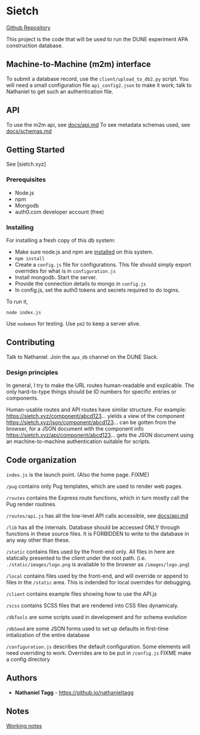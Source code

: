 # Sietch

[Github Repository](https://github.com/nathanieltagg/sietch)

This project is the code that will be used to run the DUNE experiment APA construction database.




## Machine-to-Machine (m2m) interface

To submit a database record, use the `client/upload_to_db2.py` script.  You will need a small configuration file `api_config2.json` to make it work; talk to Nathaniel to get such an authentication file.

## API

To use the m2m api, see [docs/api.md](api.md)
To see metadata schemas used, see [docs/schemas.md](schemas.md)

## Getting Started

See [sietch.xyz]

### Prerequisites

- Node.js
- npm
- Mongodb
- auth0.com developer account (free)

### Installing

For installing a fresh copy of this db system:

- Make sure node.js and npm are [installed](https://developers.redhat.com/hello-world/nodejs/) on this system. 
- `npm install`
- Create a `config.js` file for configurations. This file should simply export overrides for what is in `configuration.js`
- Install mongodb. Start the server.  
- Provide the connection details to mongo in `config.js`
- In config.js, set the auth0 tokens and secrets required to do logins.

To run it, 
```
node index.js
```

Use `nodemon` for testing. Use `pm2` to keep a server alive.

## Contributing

Talk to Nathaniel.  Join the `apa_db` channel on the DUNE Slack.

### Design principles
In general, I try to make the URL routes human-readable and explicable.  The only hard-to-type things should be ID numbers for specific entries or components.

Human-usable routes and API routes have similar structure.  For example:
https://sietch.xyz/component/abcd123...  yields a view of the component
https://sietch.xyz/json/component/abcd123...  can be gotten from the browser, for a JSON document with the component info
https://sietch.xyz/api/component/abcd123...  gets the JSON document using an machine-to-machine authentication suitable for scripts.





## Code organization

`index.js` is the launch point. (Also the home page. FIXME)

`/pug` contains only Pug templates, which are used to render web pages.

`/routes` contains the Express route functions, which in turn mostly call the Pug render routines.

`/routes/api.js` has all the low-level API calls accessible, see [docs/api.md](api.md)

`/lib` has all the internals. Database should be accessed ONLY through functions in these source files.  It is FORBIDDEN to write to the database in any way other than these.

`/static` contains files used by the front-end only.  All files in here are statically presented to the client under the root path.  (i.e. `./static/images/logo.png` is available to the browser as `/images/logo.png`)

`/local` contains files used by the front-end, and will override or append to files in the `/static` area. This is indended for local overrides for debugging.

`/client` contains example files showing how to use the API.js

`/scss` contains SCSS files that are rendered into CSS files dynamicaly.

`/dbTools` are some scripts used in development and for schema evolution

`/dbSeed` are some JSON forms used to set up defaults in first-time intialization of the entire database 

`/configuration.js` describes the default configuration.  Some elements will need overriding to work.  Overrides are to be put in `/config.js`  FIXME make a config directory
## Authors

* **Nathaniel Tagg** -  https://github.io/nathanieltagg


## Notes

[Working notes](.md)